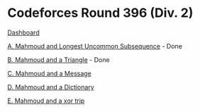 # Codeforces Round 396 (Div. 2)

[Dashboard](https://codeforces.com/contest/766)

[A. Mahmoud and Longest Uncommon Subsequence](https://codeforces.com/contest/766/problem/A) - Done

[B. Mahmoud and a Triangle](https://codeforces.com/contest/766/problem/B) - Done

[C. Mahmoud and a Message](https://codeforces.com/contest/766/problem/C)

[D. Mahmoud and a Dictionary](https://codeforces.com/contest/766/problem/D)

[E. Mahmoud and a xor trip](https://codeforces.com/contest/766/problem/E)
